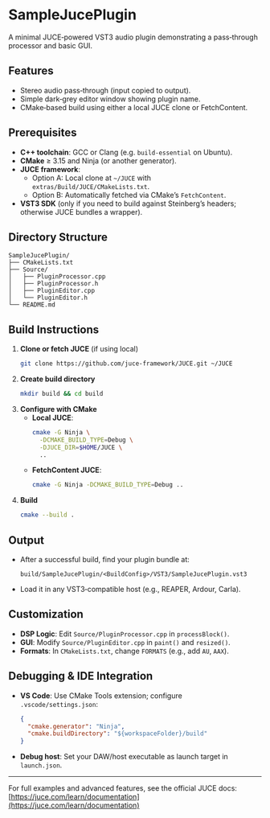 # SampleJucePlugin

A minimal JUCE‑powered VST3 audio plugin demonstrating a pass‑through processor and basic GUI.

## Features

- Stereo audio pass‑through (input copied to output).
- Simple dark‑grey editor window showing plugin name.
- CMake‑based build using either a local JUCE clone or FetchContent.

## Prerequisites

- **C++ toolchain**: GCC or Clang (e.g. `build-essential` on Ubuntu).
- **CMake** ≥ 3.15 and Ninja (or another generator).
- **JUCE framework**:
  - Option A: Local clone at `~/JUCE` with `extras/Build/JUCE/CMakeLists.txt`.
  - Option B: Automatically fetched via CMake’s `FetchContent`.
- **VST3 SDK** (only if you need to build against Steinberg’s headers; otherwise JUCE bundles a wrapper).

## Directory Structure

```
SampleJucePlugin/
├── CMakeLists.txt
├── Source/
│   ├── PluginProcessor.cpp
│   ├── PluginProcessor.h
│   ├── PluginEditor.cpp
│   └── PluginEditor.h
└── README.md
```

## Build Instructions

1. **Clone or fetch JUCE** (if using local)
   ```bash
   git clone https://github.com/juce-framework/JUCE.git ~/JUCE
   ```
2. **Create build directory**
   ```bash
   mkdir build && cd build
   ```
3. **Configure with CMake**
   - **Local JUCE**:
     ```bash
     cmake -G Ninja \
       -DCMAKE_BUILD_TYPE=Debug \
       -DJUCE_DIR=$HOME/JUCE \
       ..
     ```
   - **FetchContent JUCE**:
     ```bash
     cmake -G Ninja -DCMAKE_BUILD_TYPE=Debug ..
     ```
4. **Build**
   ```bash
   cmake --build .
   ```

## Output

- After a successful build, find your plugin bundle at:
  ```
  build/SampleJucePlugin/<BuildConfig>/VST3/SampleJucePlugin.vst3
  ```
- Load it in any VST3‑compatible host (e.g., REAPER, Ardour, Carla).

## Customization

- **DSP Logic**: Edit `Source/PluginProcessor.cpp` in `processBlock()`.
- **GUI**: Modify `Source/PluginEditor.cpp` in `paint()` and `resized()`.
- **Formats**: In `CMakeLists.txt`, change `FORMATS` (e.g., add `AU`, `AAX`).

## Debugging & IDE Integration

- **VS Code**: Use CMake Tools extension; configure `.vscode/settings.json`:
  ```json
  {
    "cmake.generator": "Ninja",
    "cmake.buildDirectory": "${workspaceFolder}/build"
  }
  ```
- **Debug host**: Set your DAW/host executable as launch target in `launch.json`.

---

For full examples and advanced features, see the official JUCE docs: [https://juce.com/learn/documentation](https://juce.com/learn/documentation)

